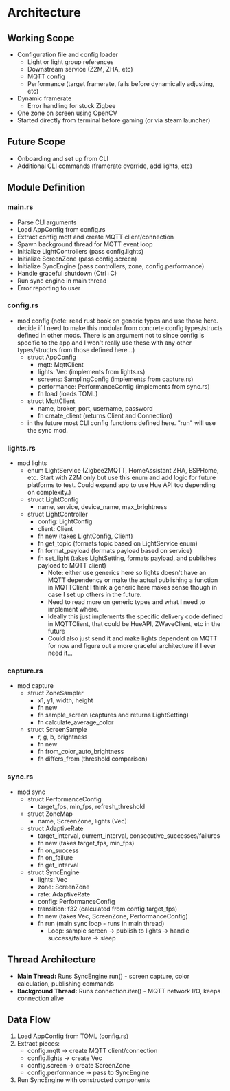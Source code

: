 # Architecture

## Working Scope
- Configuration file and config loader
  - Light or light group references
  - Downstream service (Z2M, ZHA, etc)
  - MQTT config
  - Performance (target framerate, fails before dynamically adjusting, etc)
- Dynamic framerate
  - Error handling for stuck Zigbee
- One zone on screen using OpenCV
- Started directly from terminal before gaming (or via steam launcher)

## Future Scope
- Onboarding and set up from CLI
- Additional CLI commands (framerate override, add lights, etc)

## Module Definition
### main.rs
- Parse CLI arguments
- Load AppConfig from config.rs
- Extract config.mqtt and create MQTT client/connection
- Spawn background thread for MQTT event loop
- Initialize LightControllers (pass config.lights)
- Initialize ScreenZone (pass config.screen)
- Initialize SyncEngine (pass controllers, zone, config.performance)
- Handle graceful shutdown (Ctrl+C)
- Run sync engine in main thread
- Error reporting to user

### config.rs
- mod config (note: read rust book on generic types and use those here. decide if I need to make this modular from concrete config types/structs defined in other mods. There is an argument not to since config is specific to the app and I won't really use these with any other types/structrs from those defined here...)
  - struct AppConfig
    - mqtt: MqttClient
    - lights: Vec<LightConfig> (implements from lights.rs)
    - screens: SamplingConfig (implements from capture.rs)
    - performance: PerformanceConfig (implements from sync.rs)
    - fn load (loads TOML)
  - struct MqttClient
    - name, broker, port, username, password
    - fn create_client (returns Client and Connection)
  - in the future most CLI config functions defined here. "run" will use the sync mod.

### lights.rs
- mod lights
  - enum LightService (Zigbee2MQTT, HomeAssistant ZHA, ESPHome, etc. Start with Z2M only but use this enum and add logic for future platforms to test. Could expand app to use Hue API too depending on complexity.)
  - struct LightConfig
    - name, service, device_name, max_brightness
  - struct LightController
    - config: LightConfig
    - client: Client
    - fn new (takes LightConfig, Client)
    - fn get_topic (formats topic based on LightService enum)
    - fn format_payload (formats payload based on service)
    - fn set_light (takes LightSetting, formats payload, and publishes payload to MQTT client)
      - Note: either use generics here so lights doesn't have an MQTT dependency or make the actual publishing a function in MQTTClient I think a generic here makes sense though in case I set up others in the future.
      - Need to read more on generic types and what I need to implement where.
      - Ideally this just implements the specific delivery code defined in MQTTClient, that could be HueAPI, ZWaveClient, etc in the future
      - Could also just send it and make lights dependent on MQTT for now and figure out a more graceful architecture if I ever need it...

### capture.rs
- mod capture
  - struct ZoneSampler
    - x1, y1, width, height
    - fn new
    - fn sample_screen (captures and returns LightSetting)
    - fn calculate_average_color
  - struct ScreenSample
    - r, g, b, brightness
    - fn new
    - fn from_color_auto_brightness
    - fn differs_from (threshold comparison)

### sync.rs
- mod sync
  - struct PerformanceConfig
    - target_fps, min_fps, refresh_threshold
  - struct ZoneMap
    - name, ScreenZone, lights (Vec<LightController>)
  - struct AdaptiveRate
    - target_interval, current_interval, consecutive_successes/failures
    - fn new (takes target_fps, min_fps)
    - fn on_success
    - fn on_failure
    - fn get_interval
  - struct SyncEngine
    - lights: Vec<LightController>
    - zone: ScreenZone
    - rate: AdaptiveRate
    - config: PerformanceConfig
    - transition: f32 (calculated from config.target_fps)
    - fn new (takes Vec<LightController>, ScreenZone, PerformanceConfig)
    - fn run (main sync loop - runs in main thread)
      - Loop: sample screen → publish to lights → handle success/failure → sleep

## Thread Architecture
- **Main Thread:** Runs SyncEngine.run() - screen capture, color calculation, publishing commands
- **Background Thread:** Runs connection.iter() - MQTT network I/O, keeps connection alive

## Data Flow
1. Load AppConfig from TOML (config.rs)
2. Extract pieces:
   - config.mqtt → create MQTT client/connection
   - config.lights → create Vec<LightController>
   - config.screen → create ScreenZone
   - config.performance → pass to SyncEngine
3. Run SyncEngine with constructed components
